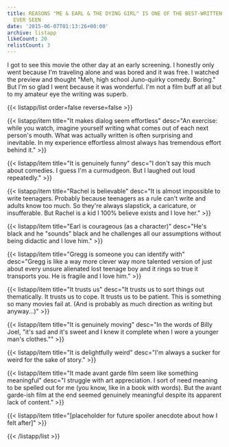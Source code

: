 ```yaml
---
title: REASONS "ME & EARL & THE DYING GIRL" IS ONE OF THE BEST-WRITTEN MOVIES I'VE
  EVER SEEN
date: '2015-06-07T01:13:26+00:00'
archive: listapp
likeCount: 20
relistCount: 3
---
```


I got to see this movie the other day at an early screening. I honestly only went because I'm traveling alone and was bored and it was free. I watched the preview and thought "Meh, high school Juno-quirky comedy. Boring." But I'm so glad I went because it was wonderful. I'm not a film buff at all but to my amateur eye the writing was superb.

{{< listapp/list order=false reverse=false >}}

   {{< listapp/item title="It makes dialog seem effortless"
      desc="An exercise: while you watch, imagine yourself writing what comes out of each next person's mouth. What was actually written is often surprising and inevitable. In my experience effortless almost always has tremendous effort behind it." >}}

   {{< listapp/item title="It is genuinely funny"
      desc="I don't say this much about comedies. I guess I'm a curmudgeon. But I laughed out loud repeatedly." >}}

   {{< listapp/item title="Rachel is believable"
      desc="It is almost impossible to write teenagers. Probably because teenagers as a rule can't write and adults know too much. So they're always slapstick, a caricature, or insufferable. But Rachel is a kid I 100% believe exists and I love her." >}}

   {{< listapp/item title="Earl is courageous (as a character)"
      desc="He's black and he \"sounds\" black and he challenges all our assumptions without being didactic and I love him." >}}

   {{< listapp/item title="Gregg is someone you can identify with"
      desc="Gregg is like a way more clever way more talented version of just about every unsure alienated lost teenage boy and it rings so true it transports you. He is fragile and I love him." >}}

   {{< listapp/item title="It trusts us"
      desc="It trusts us to sort things out thematically. It trusts us to cope. It trusts us to be patient. This is something so many movies fail at. (And is probably as much direction as writing but anyway...)" >}}

   {{< listapp/item title="It is genuinely moving"
      desc="In the words of Billy Joel, \"it's sad and it's sweet and I knew it complete when I wore a younger man's clothes.\"" >}}

   {{< listapp/item title="It is delightfully weird"
      desc="I'm always a sucker for weird for the sake of story." >}}

   {{< listapp/item title="It made avant garde film seem like something meaningful"
      desc="I struggle with art appreciation. I sort of need meaning to be spelled out for me (you know, like in a book with words). But the avant garde-ish film at the end seemed genuinely meaningful despite its apparent lack of content." >}}

   {{< listapp/item title="[placeholder for future spoiler anecdote about how I felt after]" >}}

{{< /listapp/list >}}
